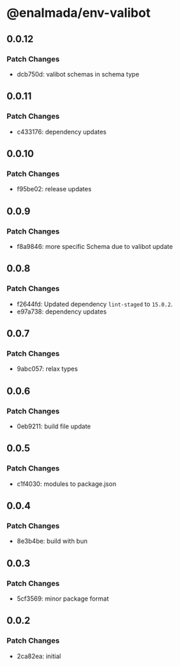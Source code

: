 # @enalmada/env-valibot

## 0.0.12

### Patch Changes

- dcb750d: valibot schemas in schema type

## 0.0.11

### Patch Changes

- c433176: dependency updates

## 0.0.10

### Patch Changes

- f95be02: release updates

## 0.0.9

### Patch Changes

- f8a9846: more specific Schema due to valibot update

## 0.0.8

### Patch Changes

- f2644fd: Updated dependency `lint-staged` to `15.0.2`.
- e97a738: dependency updates

## 0.0.7

### Patch Changes

- 9abc057: relax types

## 0.0.6

### Patch Changes

- 0eb9211: build file update

## 0.0.5

### Patch Changes

- c1f4030: modules to package.json

## 0.0.4

### Patch Changes

- 8e3b4be: build with bun

## 0.0.3

### Patch Changes

- 5cf3569: minor package format

## 0.0.2

### Patch Changes

- 2ca82ea: initial
